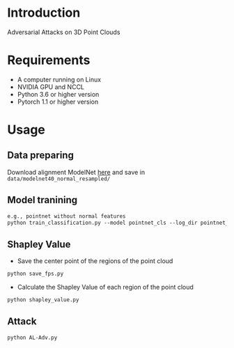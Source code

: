 # Introduction
Adversarial Attacks on 3D Point Clouds

# Requirements
- A computer running on Linux
- NVIDIA GPU and NCCL
- Python 3.6 or higher version
- Pytorch 1.1 or higher version

# Usage
## Data preparing
Download alignment ModelNet [here](https://shapenet.cs.stanford.edu/media/modelnet40_normal_resampled.zip) and save in `data/modelnet40_normal_resampled/`

## Model tranining
```markdown
e.g., pointnet without normal features
python train_classification.py --model pointnet_cls --log_dir pointnet_cls
```
## Shapley Value 
- Save the center point of the regions of the point cloud
```markdown
python save_fps.py 
```
- Calculate the Shapley Value of each region of the point cloud
```markdown
python shapley_value.py 
```

## Attack
```markdown
python AL-Adv.py 
```
